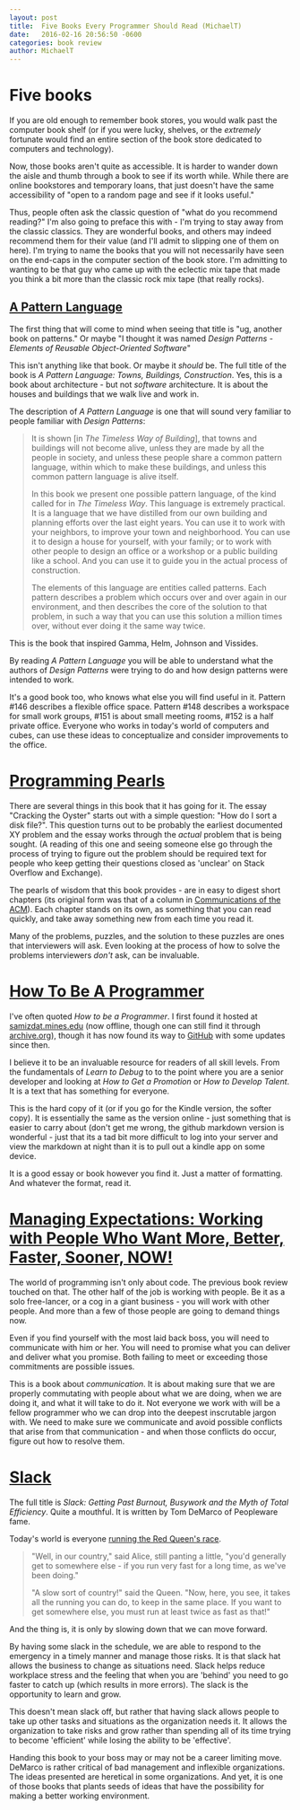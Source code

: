 ```yaml
---
layout: post
title:  Five Books Every Programmer Should Read (MichaelT)
date:   2016-02-16 20:56:50 -0600
categories: book review
author:	MichaelT
---
```


# Five books

If you are old enough to remember book stores, you would walk past the
computer book shelf (or if you were lucky, shelves, or the *extremely*
fortunate would find an entire section of the book store dedicated to
computers and technology).

Now, those books aren't quite as accessible. It is harder to wander down
the aisle and thumb through a book to see if its worth while. While there
are online bookstores and temporary loans, that just doesn't have the
same accessibility of "open to a random page and see if it looks useful."

Thus, people often ask the classic question of "what do you recommend
reading?"  I'm also going to preface this with - I'm trying to stay away
from the classic classics. They are wonderful books, and others may
indeed recommend them for their value (and I'll admit to slipping one
of them on here).  I'm trying to name the books that you will not
necessarily have seen on the end-caps in the computer section of the
book store.  I'm admitting to wanting to be that guy who came up with the
eclectic mix tape that made you think a bit more than the classic
rock mix tape (that really rocks).

## [A Pattern Language](http://www.amazon.com/dp/0195019199/)

The first thing that will come to mind when seeing that title is "ug,
another book on patterns." Or maybe "I thought it was named *Design Patterns -
Elements of Reusable Object-Oriented Software*"

This isn't anything like that book. Or maybe it *should* be.  The full title
of the book is *A Pattern Language: Towns, Buildings, Construction*. Yes,
this is a book about architecture - but not *software* architecture. It is
about the houses and buildings that we walk live and work in.

The description of *A Pattern Language* is one that will sound very familiar
to people familiar with *Design Patterns*:

> It is shown [in *The Timeless Way of Building*], that towns and buildings
will not become alive, unless they are made by all the people in society,
and unless these people share a common pattern language, within which to
make these buildings, and unless this common pattern language is alive itself.
>
> In this book we present one possible pattern language, of the kind called
for in *The Timeless Way*.  This language is extremely practical. It is a
language that we have distilled from our own building and planning efforts
over the last eight years.  You can use it to work with your neighbors, to
improve your town and neighborhood.  You can use it to design a house for
yourself, with your family; or to work with other people to design an office
or a workshop or a public building like a school.  And you can use it to guide
you in the actual process of construction.
>
> The elements of this language are entities called patterns.  Each pattern
describes a problem which occurs over and over again in our environment, and
then describes the core of the solution to that problem, in such a way that
you can use this solution a million times over, without ever doing it the
same way twice.

This is the book that inspired Gamma, Helm, Johnson and Vissides.

By reading *A Pattern Language* you will be able to understand what the
authors of *Design Patterns* were trying to do and how design patterns
were intended to work.

It's a good book too, who knows what else you will find useful in it.
Pattern #146 describes a flexible office space.  Pattern #148 describes a
workspace for small work groups, #151 is about small meeting rooms, #152 is
a half private office.  Everyone who works in today's world of computers
and cubes, can use these ideas to conceptualize and consider improvements to
the office.

# [Programming Pearls](http://www.amazon.com/dp/0201657880/)

There are several things in this book that it has going for it.  The essay
"Cracking the Oyster" starts out with a simple question: "How do I sort
a disk file?". This question turns out to be probably the earliest documented
XY problem and the essay works through the *actual* problem that is being
sought. (A reading of this one and seeing someone else go through the process
of trying to figure out the problem should be required text for people who
keep getting their questions closed as 'unclear' on Stack Overflow
and Exchange).

The pearls of wisdom that this book provides - are in easy to digest short
chapters (its original form was that of a column in
[Communications of the ACM](http://www.bowdoin.edu/~ltoma/teaching/cs340/spring05/coursestuff/Bentley_BumperSticker.pdf)).
Each chapter stands on its own, as something that you can read quickly,
and take away something new from each time you read it.

Many of the problems, puzzles, and the solution to these puzzles are ones
that interviewers will ask.  Even looking at the process of how to solve the
problems interviewers *don't* ask, can be invaluable.

# [How To Be A Programmer](http://www.amazon.com/Robert-Reads-How-Be-Programmer/dp/1440439869/)

I've often quoted *How to be a Programmer*.  I first found it hosted at
[samizdat.mines.edu](http://samizdat.mines.edu/howto/HowToBeAProgrammer.html)
(now offline, though one can still find it through [archive.org](https://web.archive.org/web/20150906133633/http://samizdat.mines.edu/howto/HowToBeAProgrammer.html)),
though it has now found its way to [GitHub](https://github.com/braydie/HowToBeAProgrammer) with some updates since then.

I believe it to be an invaluable resource for readers of all skill levels.
From the fundamentals of *Learn to Debug* to to the point where you are
a senior developer and looking at *How to Get a Promotion* or
*How to Develop Talent*.  It is a text that has something for everyone.

This is the hard copy of it (or if you go for the Kindle version, the
softer copy).  It is essentially the same as the version online - just
something that is easier to carry about (don't get me wrong, the github
markdown version is wonderful - just that its a tad bit more difficult
to log into your server and view the markdown at night than it is
to pull out a kindle app on some device.

It is a good essay or book however you find it. Just a matter of
formatting.  And whatever the format, read it.

# [Managing Expectations: Working with People Who Want More, Better, Faster, Sooner, NOW!](http://www.amazon.com/gp/product/B00DY3KQJ0/)

The world of programming isn't only about code.  The previous book review
touched on that. The other half of the job is working with people.
Be it as a solo free-lancer, or a cog in a giant business - you will work
with other people.  And more than a few of those people are going to
demand things now.

Even if you find yourself with the most laid back boss, you will need
to communicate with him or her.  You will need to promise what you can
deliver and deliver what you promise.  Both failing to meet or exceeding
those commitments are possible issues.

This is a book about *communication*.  It is about making sure that we
are properly commutating with people about what we are doing, when we are
doing it, and what it will take to do it.  Not everyone we work with
will be a fellow programmer who we can drop into the deepest inscrutable
jargon with.  We need to make sure we communicate and avoid possible
conflicts that arise from that communication - and when those conflicts
do occur, figure out how to resolve them.

# [Slack](http://www.amazon.com/Slack-Getting-Burnout-Busywork-Efficiency/dp/0767907698/)

The full title is *Slack: Getting Past Burnout, Busywork and the
Myth of Total Efficiency*.  Quite a mouthful.  It is written by
Tom DeMarco of Peopleware fame.

Today's world is everyone [running the Red Queen's race](https://en.wikipedia.org/wiki/Red_Queen%27s_race).

> "Well, in our country," said Alice, still panting a little, "you'd
> generally get to somewhere else - if you run very fast for a long time,
> as we've been doing."
>
> "A slow sort of country!" said the Queen. "Now, here, you see, it takes all the running you can do, to keep in the same place. If you want to get somewhere else, you must run at least twice as fast as that!"

And the thing is, it is only by slowing down that we can move forward.

By having some slack in the schedule, we are able to respond to the
emergency in a timely manner and manage those risks.  It is that slack
hat allows the business to change as situations need.  Slack helps
reduce workplace stress and the feeling that when you are 'behind' you
need to go faster to catch up (which results in more errors).  The slack
is the opportunity to learn and grow.

This doesn't mean slack off, but rather that having slack allows people to
take up other tasks and situations as the organization needs it.  It allows
the organization to take risks and grow rather than spending all of its time
trying to become 'efficient' while losing the ability to be 'effective'.

Handing this book to your boss may or may not be a career limiting move.
DeMarco is rather critical of bad management and inflexible organizations.
The ideas presented are
heretical in some organizations. And yet, it is one of those books that
plants seeds of ideas that have the possibility for making a better working
environment.
